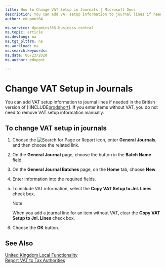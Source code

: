 ```yaml
---
title: How to Change VAT Setup in Journals | Microsoft Docs
description: You can add VAT setup information to journal lines if needed. If you enter items without VAT, you do not need to remove VAT setup information manually.
author: edupont04

ms.service: dynamics365-business-central
ms.topic: article
ms.devlang: na
ms.tgt_pltfrm: na
ms.workload: na
ms.search.keywords:
ms.date: 06/23/2020
ms.author: edupont

---
```

# Change VAT Setup in Journals

You can add VAT setup information to journal lines if needed in the British version of [!INCLUDE[prodshort](../../includes/prodshort.md)]. If you enter items without VAT, you do not need to remove VAT setup information manually.  

## To change VAT setup in journals  

1. Choose the ![Search for Page or Report](../../media/ui-search/search_small.png "Search for Page or Report icon") icon, enter **General Journals**, and then choose the related link.  
2. On the **General Journal** page, choose the button in the **Batch Name** field.  
3. On the **General Journal Batches** page, on the **Home** tab, choose **New**.  
4. Enter information into the required fields.  
5. To include VAT information, select the **Copy VAT Setup to Jnl. Lines** check box.  

    > [!NOTE]  
    > When you add a journal line for an item without VAT, clear the **Copy VAT Setup to Jnl. Lines** check box.  

6. Choose the **OK** button.  

## See Also

[United Kingdom Local Functionality](united-kingdom-local-functionality.md)  
[Report VAT to Tax Authorities](../../finance-how-report-vat.md)  
